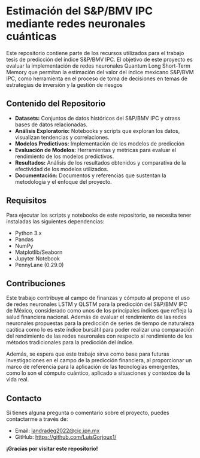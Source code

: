 # Estimación del S&P/BMV IPC mediante redes neuronales cuánticas

Este repositorio contiene parte de los recursos utilizados para el trabajo tesis de predicción del índice S&P/BMV IPC. El objetivo de este proyecto es evaluar la implementación de redes neuronales Quantum Long Short-Term Memory que permitan la estimación del valor del índice mexicano S&P/BVM IPC, como herramienta en el proceso de toma de decisiones en temas de estrategias de inversión y la gestión de riesgos

## Contenido del Repositorio

- **Datasets:** Conjuntos de datos históricos del S&P/BMV IPC y otrass bases de datos relacionadas.
- **Análisis Exploratorio:** Notebooks y scripts que exploran los datos, visualizan tendencias y correlaciones.
- **Modelos Predictivos:** Implementación de los modelos de predicción
- **Evaluación de Modelos:** Herramientas y métricas para evaluar el rendimiento de los modelos predictivos.
- **Resultados:** Análisis de los resultados obtenidos y comparativa de la efectividad de los modelos utilizados.
- **Documentación:** Documentos y referencias que sustentan la metodología y el enfoque del proyecto.

## Requisitos

Para ejecutar los scripts y notebooks de este repositorio, se necesita tener instaladas las siguientes dependencias:

- Python 3.x
- Pandas
- NumPy
- Matplotlib/Seaborn
- Jupyter Notebook
- PennyLane (0.29.0)

## Contribuciones

Este trabajo contribuye al campo de finanzas y cómputo al propone el uso de redes neuronales LSTM y QLSTM para la predicción del S&P/BMV IPC de México, considerado como unos de los principales índices que refleja la salud financiera nacional. Además de evaluar el rendimiento de las redes neuronales propuestas para la predicción de series de tiempo de naturaleza caótica como lo es este índice bursátil para poder realizar una  comparación del rendimiento de las redes neuronales con respecto al rendimiento de los métodos tradicionales para la predicción del índice.

Además, se espera que este trabajo sirva como base para futuras investigaciones en el campo de la predicción financiera, al proporcionar un marco de referencia para la aplicación de las tecnologías emergentes, como lo son el cómputo cuántico, aplicado a situaciones y contextos de la vida real.

## Contacto
Si tienes alguna pregunta o comentario sobre el proyecto, puedes contactarme a través de:

- Email: landradeg2022@cic.ipn.mx
- GitHub: https://github.com/LuisGorjoux1/

**¡Gracias por visitar este repositorio!**

